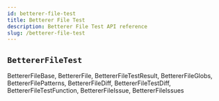 ```yaml
---
id: betterer-file-test
title: Betterer File Test
description: Betterer File Test API reference
slug: /betterer-file-test
---
```


## `BettererFileTest`

BettererFileBase,
BettererFile,
BettererFileTestResult,
BettererFileGlobs,
BettererFilePatterns,
BettererFileDiff,
BettererFileTestDiff,
BettererFileTestFunction,
BettererFileIssue,
BettererFileIssues
